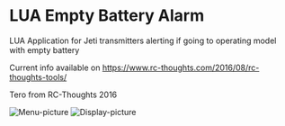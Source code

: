 # LUA Empty Battery Alarm
LUA Application for Jeti transmitters alerting if going to operating model with empty battery

Current info available on https://www.rc-thoughts.com/2016/08/rc-thoughts-tools/

Tero from RC-Thoughts 2016

![Menu-picture](https://www.rc-thoughts.com/wp-content/uploads/2016/09/rct-empty_000.png) ![Display-picture](https://www.rc-thoughts.com/wp-content/uploads/2016/09/rct-empty_015.png)
